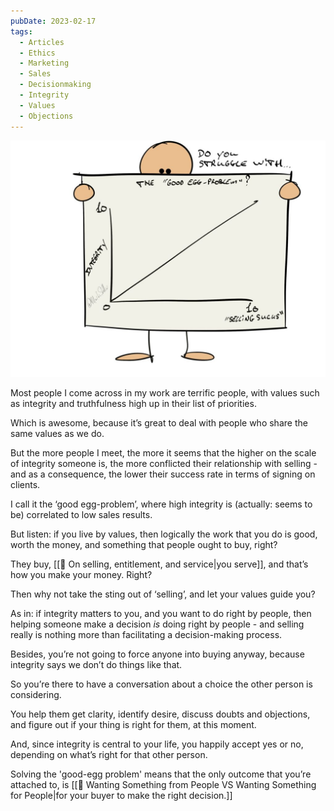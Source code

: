 ```yaml
---
pubDate: 2023-02-17
tags:
  - Articles
  - Ethics
  - Marketing
  - Sales
  - Decisionmaking
  - Integrity
  - Values
  - Objections
---
```


![](Media/SalesFlowCoach.app_How-to-solve-the-good-egg-problem_MartinStellar.jpg)

Most people I come across in my work  are terrific people, with values such as integrity and truthfulness high up in their list of priorities.

Which is awesome, because it’s great to deal with people who share the same values as we do.

But the more people I meet, the more it seems that the higher on the scale of integrity someone is, the more conflicted their relationship with selling - and as a consequence, the lower their success rate in terms of signing on clients.

I call it the ‘good egg-problem’, where high integrity is (actually: seems to be) correlated to low sales results.

But listen: if you live by values, then logically the work that you do is good, worth the money, and something that people ought to buy, right?

They buy, [[📄 On selling, entitlement, and service|you serve]], and that’s how you make your money. Right?

Then why not take the sting out of ‘selling’, and let your values guide you?

As in: if integrity matters to you, and you want to do right by people, then helping someone make a decision *is* doing right by people - and selling really is nothing more than facilitating a decision-making process.

Besides, you’re not going to force anyone into buying anyway, because integrity says we don’t do things like that.

So you’re there to have a conversation about a choice the other person is considering.

You help them get clarity, identify desire, discuss doubts and objections, and figure out if your thing is right for them, at this moment.

And, since integrity is central to your life, you happily accept yes or no, depending on what’s right for that other person.

Solving the 'good-egg problem' means that the only outcome that you’re attached to, is [[📄 Wanting Something from People VS Wanting Something for People|for your buyer to make the right decision.]]
